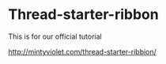 Thread-starter-ribbon
=====================

This is for our official tutorial

http://mintyviolet.com/thread-starter-ribbion/
